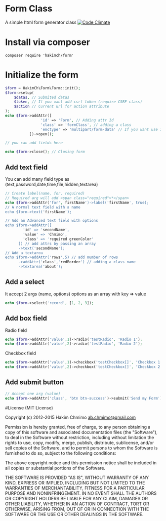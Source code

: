 # Form Class
A simple html form generator class
[![Code Climate](https://codeclimate.com/github/HakimCh/Form/badges/gpa.svg)](https://codeclimate.com/github/HakimCh/Form)

# Install via composer
````code
composer require 'hakimch/form'
````

# Initialize the form
````php
$form = HakimCh\Form\Form::init();
$form->setup(
    $datas, // Submited datas
    $token, // If you want add csrf token (require CSRF class)
    $action // Current url for action attribute
);
echo $form->addAttr([
                'id' => 'Form', // Adding attr Id
                'class' => 'formClass', // adding a class
                'enctype' => 'multipart/form-data' // If you want use it for upload some files
           ])->open();

// you can add fields here

echo $form->close(); // Closing form
````
## Add text field
You can add many field type as (text,password,date,time,file,hidden,textarea)
````php
// Create label(name, for, required)
// Required arg will add <span class="required">*</span>
echo $form->addAttr('for', firstName')->label('firstName', true);
// A normal text field with a name
echo $form->text('firstName');

// Add an Advanced text field with options
echo $form->addAttr([
        'id' => 'secondName',
        'value' => 'Chmimo',
        'class' => 'required greenColor'
      ]) // add attrs by passing an array
      ->text('secondName');
// Add a textarea
echo $form->addAttr('rows',5) // add number of rows
      ->addAttr('class','redBorder') // adding a class name
      ->textarea('about');
````

## Add a select
It accept 2 args (name, options) options as an array with key => value
````php
echo $form->select('record', [1, 2, 3]);
````

## Add box field
Radio field
````php
echo $form->addAttr('value',1)->radio('testRadio', 'Radio 1');
echo $form->addAttr('value',2)->radio('testRadio', 'Radio 2');
````

Checkbox field
````php
echo $form->addAttr('value',1)->checkbox('testCheckbox[]', 'Checkbox 1');
echo $form->addAttr('value',2)->checkbox('testCheckbox[]', 'Checkbox 2');
````

## Add submit button
````php
// Accept one arg (value)
echo $form->addAttr('class', 'btn btn-success')->submit('Send my Form');
````

#License
(MIT License)

Copyright (c) 2012-2015 Hakim Chmimo ab.chmimo@gmail.com

Permission is hereby granted, free of charge, to any person obtaining a copy of this software and associated documentation files (the "Software"), to deal in the Software without restriction, including without limitation the rights to use, copy, modify, merge, publish, distribute, sublicense, and/or sell copies of the Software, and to permit persons to whom the Software is furnished to do so, subject to the following conditions:

The above copyright notice and this permission notice shall be included in all copies or substantial portions of the Software.

THE SOFTWARE IS PROVIDED "AS IS", WITHOUT WARRANTY OF ANY KIND, EXPRESS OR IMPLIED, INCLUDING BUT NOT LIMITED TO THE WARRANTIES OF MERCHANTABILITY, FITNESS FOR A PARTICULAR PURPOSE AND NONINFRINGEMENT. IN NO EVENT SHALL THE AUTHORS OR COPYRIGHT HOLDERS BE LIABLE FOR ANY CLAIM, DAMAGES OR OTHER LIABILITY, WHETHER IN AN ACTION OF CONTRACT, TORT OR OTHERWISE, ARISING FROM, OUT OF OR IN CONNECTION WITH THE SOFTWARE OR THE USE OR OTHER DEALINGS IN THE SOFTWARE.
